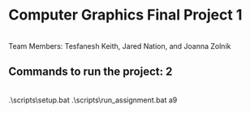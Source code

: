 <h1>Computer Graphics Final Project 1</h1> <br/>
Team Members: Tesfanesh Keith, Jared Nation, and Joanna Zolnik <br/>

<h2>Commands to run the project: 2</h2> <br/>
.\scripts\setup.bat
.\scripts\run_assignment.bat a9
